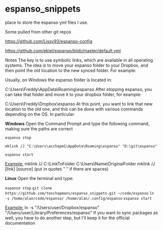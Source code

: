# **espanso_snippets**
place to store the espanso yml files I use.   

Some pulled from other git repos

https://github.com/Lissy93/espanso-config

https://github.com/ekiel/espanso/blob/master/default.yml

Notes
The key is to use symbolic links, which are available in all operating systems. The idea is to move your espanso folder to your Dropbox, and then point the old location to the new synced folder. For example:

Usually, on Windows the espanso folder is located in:

C:\Users\Freddy\AppData\Roaming\espanso
After stopping espanso, you can take that folder and move it to your dropbox folder, for example:

C:\Users\Freddy\Dropbox\espanso
At this point, you want to link that new location to the old one, and this can be done with various commands depending on the OS. In particular:

**Windows**
Open the Command Prompt and type the following command, making sure the paths are correct

`espanso stop`

`mklink /J "C:\Users\acchapm1\AppData\Roaming\espanso" "D:\git\espanso"`

`espanso start`

<u>Example:</u>
mklink /J C:\LinkToFolder C:\Users\Name\OriginalFolder
mklink /J  [link] [source]  (put in quotes " " if there are spaces)

**Linux**
Open the terminal and type:

`espanso stop`
`git clone https://github.com/tenchapmans/espanso_snippets.git ~/code/espanso`
`ln -s /home/alan/code/espanso/ /home/alan/.config/espanso`
`espanso start`

<u>Example:</u>
ln -s "/Users/user/Dropbox/espanso" "/Users/user/Library/Preferences/espanso"
If you want to sync packages as well, you have to do another step, but I'll keep it for the official documentation
